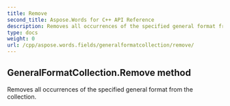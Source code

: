 ```yaml
---
title: Remove
second_title: Aspose.Words for C++ API Reference
description: Removes all occurrences of the specified general format from the collection. 
type: docs
weight: 0
url: /cpp/aspose.words.fields/generalformatcollection/remove/
---
```

## GeneralFormatCollection.Remove method


Removes all occurrences of the specified general format from the collection. 

